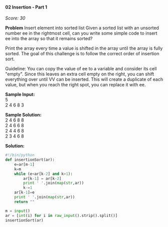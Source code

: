 #### 02 Insertion - Part 1
*Score: 30*  

**Problem**
Insert element into sorted list 
Given a sorted list with an unsorted number ee in the rightmost cell, can you write some simple code to insert ee into the array so that it remains sorted?

Print the array every time a value is shifted in the array until the array is fully sorted. The goal of this challenge is to follow the correct order of insertion sort.

Guideline: You can copy the value of ee to a variable and consider its cell "empty". Since this leaves an extra cell empty on the right, you can shift everything over until VV can be inserted. This will create a duplicate of each value, but when you reach the right spot, you can replace it with ee.

**Sample Input:**  
5  
2 4 6 8 3  

**Sample Solution:**  
2 4 6 8 8  
2 4 6 6 8  
2 4 4 6 8  
2 3 4 6 8  

**Solution:** 
```python
#!/bin/python
def insertionSort(ar):    
    e=ar[m-1]
    k=m
    while (e<ar[k-2] and k>1):
        ar[k-1] = ar[k-2]
        print ' '.join(map(str,ar))
        k-=1
    ar[k-1]=e
    print ' '.join(map(str,ar))      
    return ""

m = input()
ar = [int(i) for i in raw_input().strip().split()]
insertionSort(ar)
```
